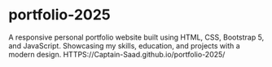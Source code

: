 # portfolio-2025
A responsive personal portfolio website built using HTML, CSS, Bootstrap 5, and JavaScript. Showcasing my skills, education, and projects with a modern design.
HTTPS://Captain-Saad.github.io/portfolio-2025/
